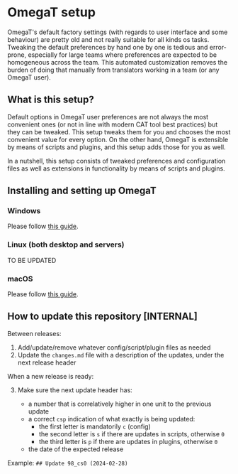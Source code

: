 # OmegaT setup

OmegaT's default factory settings (with regards to user interface and some behaviour) are pretty old and not really suitable for all kinds os tasks. Tweaking the default preferences by hand one by one is tedious and error-prone, especially for large teams where preferences are expected to be homogeneous across the team. This automated customization removes the burden of doing that manually from translators working in a team (or any OmegaT user).

## What is this setup?

Default options in OmegaT user preferences are not always the most convenient ones (or not in line with modern CAT tool best practices) but they can be tweaked. This setup tweaks them for you and chooses the most convenient value for every option. On the other hand, OmegaT is extensible by means of scripts and plugins, and this setup adds those for you as well.

In a nutshell, this setup consists of tweaked preferences and configuration files as well as extensions in functionality by means of scripts and plugins.

## Installing and setting up OmegaT

### Windows

Please follow [this guide](https://capstanlqc.github.io/omegat-guides/translation/install-and-setup/).

<!-- @TODO: write instructions for chocolatey in PowerShell -->

### Linux (both desktop and servers)

TO BE UPDATED
<!-- 
```
bash -c "$(curl -fsSL https://raw.githubusercontent.com/capstanlqc/omegat-setup/master/custo/omtlinux_custom_installer.sh)"
```
-->

### macOS

Please follow [this guide](https://capstanlqc.github.io/omegat-guides/translation/install-and-setup-macos/).

## How to update this repository \[INTERNAL\]

Between releases: 

1. Add/update/remove whatever config/script/plugin files as needed
2. Update the `changes.md` file with a description of the updates, under the next release header

When a new release is ready: 

3. Make sure the next update header has:

	- a number that is correlatively higher in one unit to the previous update
	- a correct `csp` indication of what exactly is being updated: 
		- the first letter is mandatorily `c` (config)
		- the second letter is `s` if there are updates in scripts, otherwise `0`
		- the third letter is `p` if there are updates in plugins, otherwise `0`
	- the date of the expected release

Example: `## Update 98_cs0 (2024-02-28)`